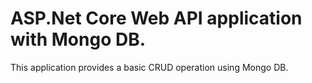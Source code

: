 # ASP.Net Core Web API application with Mongo DB.
This application provides a basic CRUD operation using Mongo DB.
